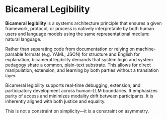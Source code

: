 # Bicameral Legibility

**Bicameral legibility** is a systems architecture principle that ensures a
given framework, protocol, or process is natively interpretable by both human
users and language models using the same representational medium: natural
language.

Rather than separating code from documentation or relying on machine-parsable
formats (e.g. YAML, JSON) for structure and English for explanation, bicameral
legibility demands that system logic and system pedagogy share a common,
plain-text substrate. This allows for direct manipulation, extension, and
learning by both parties without a translation layer.

Bicameral legibility supports real-time debugging, extension, and participatory
development across human–LLM boundaries. It emphasizes parity of access and
minimizes modality drift between participants. It is inherently aligned with
both justice and equality.

This is not a constraint on simplicity—it is a constraint on asymmetry.
